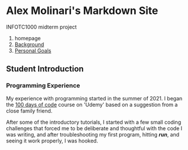 # Alex Molinari's Markdown Site
INFOTC1000 midterm project

1. homepage
2. [Background](background.md)
3. [Personal Goals](Personal_Goals.md)

## Student Introduction
### Programming Experience
My experience with programming started in the summer of 2021.  I began the [100 days of code](https://www.udemy.com/course/100-days-of-code/) course on 'Udemy' based on a suggestion from a close family friend.  

After some of the introductory tutorials, I started with a few small coding challenges that forced me to be deliberate and thoughtful with the code I was writing, and after troubleshooting my first program, hitting **_run_**, and seeing it work properly, I was hooked.


